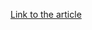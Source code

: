 [Link to the article](https://rakeshkrish.medium.com/apt73-eraleig-news-unveiling-new-ransomware-group-55aec3e873ff)
